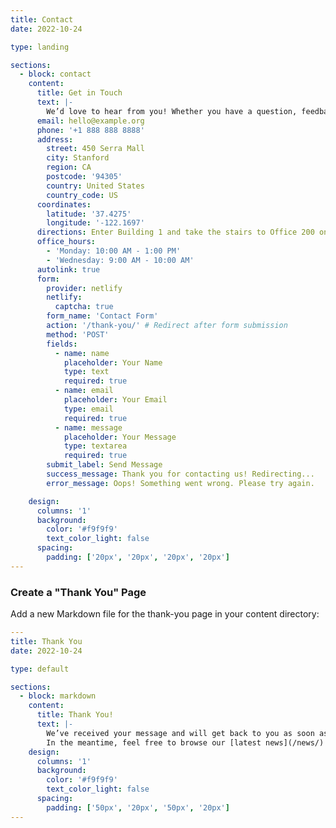 ```yaml
---
title: Contact
date: 2022-10-24

type: landing

sections:
  - block: contact
    content:
      title: Get in Touch
      text: |-
        We’d love to hear from you! Whether you have a question, feedback, or just want to say hello, feel free to reach out using the contact details below or schedule an appointment with us.
      email: hello@example.org
      phone: '+1 888 888 8888'
      address:
        street: 450 Serra Mall
        city: Stanford
        region: CA
        postcode: '94305'
        country: United States
        country_code: US
      coordinates:
        latitude: '37.4275'
        longitude: '-122.1697'
      directions: Enter Building 1 and take the stairs to Office 200 on Floor 2.
      office_hours:
        - 'Monday: 10:00 AM - 1:00 PM'
        - 'Wednesday: 9:00 AM - 10:00 AM'
      autolink: true
      form:
        provider: netlify
        netlify:
          captcha: true
        form_name: 'Contact Form'
        action: '/thank-you/' # Redirect after form submission
        method: 'POST'
        fields:
          - name: name
            placeholder: Your Name
            type: text
            required: true
          - name: email
            placeholder: Your Email
            type: email
            required: true
          - name: message
            placeholder: Your Message
            type: textarea
            required: true
        submit_label: Send Message
        success_message: Thank you for contacting us! Redirecting...
        error_message: Oops! Something went wrong. Please try again.

    design:
      columns: '1'
      background:
        color: '#f9f9f9'
        text_color_light: false
      spacing:
        padding: ['20px', '20px', '20px', '20px']
---
```


### Create a "Thank You" Page

Add a new Markdown file for the thank-you page in your content directory:

```yaml
---
title: Thank You
date: 2022-10-24

type: default

sections:
  - block: markdown
    content:
      title: Thank You!
      text: |-
        We’ve received your message and will get back to you as soon as possible.  
        In the meantime, feel free to browse our [latest news](/news/) or [contact us](/contact/) again if needed.
    design:
      columns: '1'
      background:
        color: '#f9f9f9'
        text_color_light: false
      spacing:
        padding: ['50px', '20px', '50px', '20px']
---
